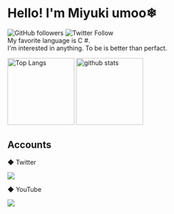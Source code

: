 <!--### Hi there 👋-->
# Hello! I'm Miyuki umoo❄


![GitHub followers](https://img.shields.io/github/followers/miyukic?style=for-the-badge)
![Twitter Follow](https://img.shields.io/twitter/follow/miyukic?style=for-the-badge) <br>
My favorite language is C #.<br>
I'm interested in anything.
To be is better than perfact.
<p align="left"> 
  <img alt="Top Langs" height="150px" src="https://github-readme-stats.vercel.app/api/top-langs/?username=miyukic&layout=compact&show_icons=true&theme=onedark" />
  <img alt="github stats" height="150px" src="https://github-readme-stats.vercel.app/api?username=miyukic&theme=onedark&show_icons=ture" />
</p>

## Accounts
<p>◆ Twitter</p>
<a href="https://twitter.com/Miyukiumoo">
  <img src="https://img.shields.io/static/v1?label=&message=twitter&color=1DA1F2&style=for-the-badge&logo=twitter&logoColor=white"></a>
<p>◆ YouTube</p>
<a href="https://www.youtube.com/channel/UCnHC4vCULFtRm3f22hEu5ag/featured">
  <img src="https://img.shields.io/badge/YouTube-%20-red.svg?&style=for-the-badge&logo=youtube&logoColor=white"></a>
  <!-- <p><img src="https://img.shields.io/badge/-Linux-6C6694.svg?logo=linux&style=flat"></p>
  <p><img src="https://img.shields.io/badge/-Windows-0078D6.svg?logo=windows&style=flat"></p> -->

<!--
**miyukic/miyukic** is a ✨ _special_ ✨ repository because its `README.md` (this file) appears on your GitHub profile.

Here are some ideas to get you started:

- 🔭 I’m currently working on ...
- 🌱 I’m currently learning ...
- 👯 I’m looking to collaborate on ...
- 🤔 I’m looking for help with ...
- 💬 Ask me about ...
- 📫 How to reach me: ...
- 😄 Pronouns: ...
- ⚡ Fun fact: ...
-->
